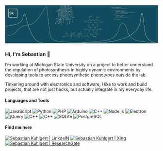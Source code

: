 ![header](header.png)

### Hi, I'm Sebastian 👋

I’m working at Michigan State University on a project to better understand the regulation of photosynthesis in highly dynamic environments by developing tools to access photosynthetic phenotypes outside the lab.

Tinkering around with electronics and software, I like to work and build projects, that are not just hacks, but actually integrate in my everyday life.

#### Languages and Tools

<img alt="JavaScript" height="32" width="32" src="https://cdn.jsdelivr.net/npm/simple-icons@v5/icons/javascript.svg" /> <img alt="Python" height="32" width="32" src="https://cdn.jsdelivr.net/npm/simple-icons@v5/icons/python.svg" /> <img alt="PHP" height="32" width="32" src="https://cdn.jsdelivr.net/npm/simple-icons@v5/icons/php.svg" /> <img alt="Arduino" height="32" width="32" src="https://cdn.jsdelivr.net/npm/simple-icons@v5/icons/arduino.svg" /> <img alt="C++" height="32" width="32" src="https://cdn.jsdelivr.net/npm/simple-icons@v5/icons/cplusplus.svg" /> <img alt="Node.js" height="32" width="32" src="https://cdn.jsdelivr.net/npm/simple-icons@v5/icons/nodedotjs.svg" /> <img alt="Electron" height="32" width="32" src="https://cdn.jsdelivr.net/npm/simple-icons@v5/icons/electron.svg" /> <img alt="jQuery" height="32" width="32" src="https://cdn.jsdelivr.net/npm/simple-icons@v5/icons/jquery.svg" /> <img alt="C++" height="32" width="32" src="https://cdn.jsdelivr.net/npm/simple-icons@v5/icons/rstudio.svg" /> <img alt="C++" height="32" width="32" src="https://cdn.jsdelivr.net/npm/simple-icons@v5/icons/jupyter.svg" /> <img alt="SQLite" height="32" width="32" src="https://cdn.jsdelivr.net/npm/simple-icons@v5/icons/sqlite.svg" /> <img alt="PostgreSQL" height="32" width="32" src="https://cdn.jsdelivr.net/npm/simple-icons@v5/icons/postgresql.svg" />

#### Find me here

<a href="https://www.linkedin.com/in/sebastian-kuhlgert-24a82387" target="_blank"><img alt="Sebastian Kuhlgert | LinkdeIN" height="32" width="32" src="https://cdn.jsdelivr.net/npm/simple-icons@v5/icons/linkedin.svg" style="height:32px;" /></a> 
<a href="https://www.xing.com/profile/Sebastian_Kuhlgert"><img alt="Sebastian Kuhlgert | Xing" height="32" width="32" src="https://cdn.jsdelivr.net/npm/simple-icons@v5/icons/xing.svg" /></a>
<a href="https://www.researchgate.net/profile/Sebastian_Kuhlgert"><img alt="Sebastian Kuhlgert | ResearchGate" height="32" width="32" src="https://cdn.jsdelivr.net/npm/simple-icons@v5/icons/researchgate.svg" /></a>

